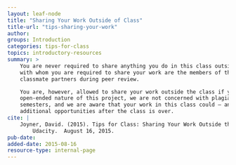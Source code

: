 ```yaml
---
layout: leaf-node
title: "Sharing Your Work Outside of Class"
title-url: "tips-sharing-your-work"
author: 
groups: Introduction
categories: tips-for-class
topics: introductory-resources
summary: >
    You are never required to share anything you do in this class outside the class. The only people
    with whom you are required to share your work are the members of the teaching team and your
    classmate partners during peer review.

    You are, however, allowed to share your work outside the class if you so choose. Given the
    open-ended nature of this project, we are not concerned with plagiarism by students in future
    semesters, and we are aware that your work in this class could — and hopefully will — lead to
    additional opportunities after the class is over.
cite: |
    Joyner, David. (2015). Tips for Class: Sharing Your Work Outside the Class.
        Udacity.  August 16, 2015.
pub-date: 
added-date: 2015-08-16
resource-type: internal-page
---
```

